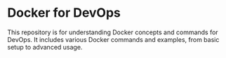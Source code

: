 # Docker for DevOps

This repository is for understanding Docker concepts and commands for DevOps. It includes various Docker commands and examples, from basic setup to advanced usage.
